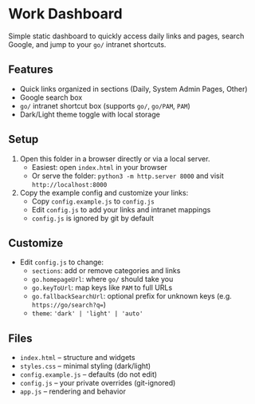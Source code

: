 # Work Dashboard

Simple static dashboard to quickly access daily links and pages, search Google, and jump to your `go/` intranet shortcuts.

## Features
- Quick links organized in sections (Daily, System Admin Pages, Other)
- Google search box
- `go/` intranet shortcut box (supports `go/`, `go/PAM`, `PAM`)
- Dark/Light theme toggle with local storage

## Setup
1. Open this folder in a browser directly or via a local server.
   - Easiest: open `index.html` in your browser
   - Or serve the folder: `python3 -m http.server 8000` and visit `http://localhost:8000`
2. Copy the example config and customize your links:
   - Copy `config.example.js` to `config.js`
   - Edit `config.js` to add your links and intranet mappings
   - `config.js` is ignored by git by default

## Customize
- Edit `config.js` to change:
  - `sections`: add or remove categories and links
  - `go.homepageUrl`: where `go/` should take you
  - `go.keyToUrl`: map keys like `PAM` to full URLs
  - `go.fallbackSearchUrl`: optional prefix for unknown keys (e.g. `https://go/search?q=`)
  - `theme`: `'dark' | 'light' | 'auto'`

## Files
- `index.html` – structure and widgets
- `styles.css` – minimal styling (dark/light)
- `config.example.js` – defaults (do not edit)
- `config.js` – your private overrides (git-ignored)
- `app.js` – rendering and behavior

